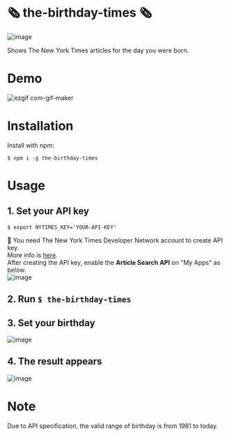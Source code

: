 # 🗞 the-birthday-times 🗞
![image](https://user-images.githubusercontent.com/58751858/182638789-a1eef5f4-5f01-4ec8-95a5-3c3c283fdc39.png)

Shows The New York Times articles for the day you were born.
 
 
# Demo
![ezgif com-gif-maker](https://user-images.githubusercontent.com/58751858/183071238-052a72ed-c805-44f3-a81e-57f86d37470f.gif)

# Installation
Install with npm:
```
$ npm i -g the-birthday-times
```
 
# Usage
## 1. Set your API key
```
$ export NYTIMES_KEY='YOUR-API-KEY'
```
🔑  You need The New York Times Developer Network account to create API key.  
More info is [here](https://developer.nytimes.com/get-started).  
After creating the API key, enable the **Article Search API** on "My Apps" as below.  
![image](https://user-images.githubusercontent.com/58751858/184480839-49553fc8-0f3a-488f-a441-206774f9df7b.png)


## 2. Run `$ the-birthday-times`


## 3. Set your birthday
![image](https://user-images.githubusercontent.com/58751858/182617646-2a78d057-eb54-495c-8bc9-0fe37d03a8c5.png)


## 4. The result appears
![image](https://user-images.githubusercontent.com/58751858/182620539-38de904d-0921-41dc-9a63-da8495c6c7a4.png)


# Note
Due to API specification, the valid range of birthday is from 1981 to today.
